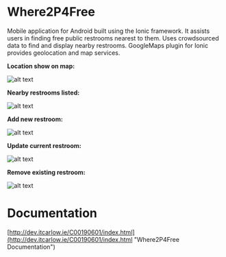 # Where2P4Free 
Mobile application for Android built using the Ionic framework. It assists users in finding free public restrooms nearest to them. Uses crowdsourced data to find and display nearby restrooms. GoogleMaps plugin for Ionic provides geolocation and map services. 

**Location show on map:**

![alt text](screenshots/map.jpg?raw=true "Map")


**Nearby restrooms listed:**

![alt text](screenshots/locations.jpg?raw=true "Locations")

**Add new restroom:**

![alt text](screenshots/add.jpg?raw=true "Add")

**Update current restroom:**

![alt text](screenshots/update.jpg?raw=true "Update")

**Remove existing restroom:**

![alt text](screenshots/remove.jpg?raw=true "Remove")

# Documentation
[http://dev.itcarlow.ie/C00190601/index.html](http://dev.itcarlow.ie/C00190601/index.html "Where2P4Free Documentation")
